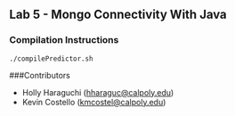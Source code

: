 ## Lab 5 - Mongo Connectivity With Java

### Compilation Instructions
    ./compilePredictor.sh 

###Contributors
* Holly Haraguchi (hharaguc@calpoly.edu)
* Kevin Costello (kmcostel@calpoly.edu)
